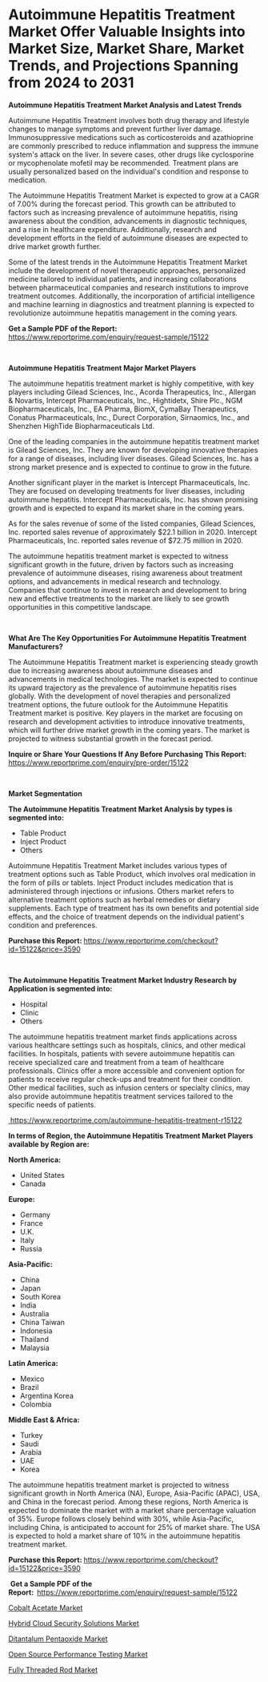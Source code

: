<p><h1>Autoimmune Hepatitis Treatment Market Offer Valuable Insights into Market Size, Market Share, Market Trends, and Projections Spanning from 2024 to 2031</h1></p><p><strong>Autoimmune Hepatitis Treatment Market Analysis and Latest Trends</strong></p>
<p><p>Autoimmune Hepatitis Treatment involves both drug therapy and lifestyle changes to manage symptoms and prevent further liver damage. Immunosuppressive medications such as corticosteroids and azathioprine are commonly prescribed to reduce inflammation and suppress the immune system's attack on the liver. In severe cases, other drugs like cyclosporine or mycophenolate mofetil may be recommended. Treatment plans are usually personalized based on the individual's condition and response to medication.</p><p>The Autoimmune Hepatitis Treatment Market is expected to grow at a CAGR of 7.00% during the forecast period. This growth can be attributed to factors such as increasing prevalence of autoimmune hepatitis, rising awareness about the condition, advancements in diagnostic techniques, and a rise in healthcare expenditure. Additionally, research and development efforts in the field of autoimmune diseases are expected to drive market growth further.</p><p>Some of the latest trends in the Autoimmune Hepatitis Treatment Market include the development of novel therapeutic approaches, personalized medicine tailored to individual patients, and increasing collaborations between pharmaceutical companies and research institutions to improve treatment outcomes. Additionally, the incorporation of artificial intelligence and machine learning in diagnostics and treatment planning is expected to revolutionize autoimmune hepatitis management in the coming years.</p></p>
<p><strong>Get a Sample PDF of the Report:&nbsp;</strong> <a href="https://www.reportprime.com/enquiry/request-sample/15122">https://www.reportprime.com/enquiry/request-sample/15122</a></p>
<p>&nbsp;</p>
<p><strong>Autoimmune Hepatitis Treatment Major Market Players</strong></p>
<p><p>The autoimmune hepatitis treatment market is highly competitive, with key players including Gilead Sciences, Inc., Acorda Therapeutics, Inc., Allergan & Novartis, Intercept Pharmaceuticals, Inc., Hightidetx, Shire Plc., NGM Biopharmaceuticals, Inc., EA Pharma, BiomX, CymaBay Therapeutics, Conatus Pharmaceuticals, Inc., Durect Corporation, Sirnaomics, Inc., and Shenzhen HighTide Biopharmaceuticals Ltd.</p><p>One of the leading companies in the autoimmune hepatitis treatment market is Gilead Sciences, Inc. They are known for developing innovative therapies for a range of diseases, including liver diseases. Gilead Sciences, Inc. has a strong market presence and is expected to continue to grow in the future.</p><p>Another significant player in the market is Intercept Pharmaceuticals, Inc. They are focused on developing treatments for liver diseases, including autoimmune hepatitis. Intercept Pharmaceuticals, Inc. has shown promising growth and is expected to expand its market share in the coming years.</p><p>As for the sales revenue of some of the listed companies, Gilead Sciences, Inc. reported sales revenue of approximately $22.1 billion in 2020. Intercept Pharmaceuticals, Inc. reported sales revenue of $72.75 million in 2020.</p><p>The autoimmune hepatitis treatment market is expected to witness significant growth in the future, driven by factors such as increasing prevalence of autoimmune diseases, rising awareness about treatment options, and advancements in medical research and technology. Companies that continue to invest in research and development to bring new and effective treatments to the market are likely to see growth opportunities in this competitive landscape.</p></p>
<p>&nbsp;</p>
<p><strong>What Are The Key Opportunities For Autoimmune Hepatitis Treatment Manufacturers?</strong></p>
<p><p>The Autoimmune Hepatitis Treatment market is experiencing steady growth due to increasing awareness about autoimmune diseases and advancements in medical technologies. The market is expected to continue its upward trajectory as the prevalence of autoimmune hepatitis rises globally. With the development of novel therapies and personalized treatment options, the future outlook for the Autoimmune Hepatitis Treatment market is positive. Key players in the market are focusing on research and development activities to introduce innovative treatments, which will further drive market growth in the coming years. The market is projected to witness substantial growth in the forecast period.</p></p>
<p><strong>Inquire or Share Your Questions If Any Before Purchasing This Report:</strong> <a href="https://www.reportprime.com/enquiry/pre-order/15122">https://www.reportprime.com/enquiry/pre-order/15122</a></p>
<p>&nbsp;</p>
<p><strong>Market Segmentation</strong></p>
<p><strong>The Autoimmune Hepatitis Treatment Market Analysis by types is segmented into:</strong></p>
<p><ul><li>Table Product</li><li>Inject Product</li><li>Others</li></ul></p>
<p><p>Autoimmune Hepatitis Treatment Market includes various types of treatment options such as Table Product, which involves oral medication in the form of pills or tablets. Inject Product includes medication that is administered through injections or infusions. Others market refers to alternative treatment options such as herbal remedies or dietary supplements. Each type of treatment has its own benefits and potential side effects, and the choice of treatment depends on the individual patient's condition and preferences.</p></p>
<p><strong>Purchase this Report:&nbsp;</strong><a href="https://www.reportprime.com/checkout?id=15122&price=3590">https://www.reportprime.com/checkout?id=15122&price=3590</a></p>
<p>&nbsp;</p>
<p><strong>The Autoimmune Hepatitis Treatment Market Industry Research by Application is segmented into:</strong></p>
<p><ul><li>Hospital</li><li>Clinic</li><li>Others</li></ul></p>
<p><p>The autoimmune hepatitis treatment market finds applications across various healthcare settings such as hospitals, clinics, and other medical facilities. In hospitals, patients with severe autoimmune hepatitis can receive specialized care and treatment from a team of healthcare professionals. Clinics offer a more accessible and convenient option for patients to receive regular check-ups and treatment for their condition. Other medical facilities, such as infusion centers or specialty clinics, may also provide autoimmune hepatitis treatment services tailored to the specific needs of patients.</p></p>
<p><a href="https://www.reportprime.com/autoimmune-hepatitis-treatment-r15122">&nbsp;https://www.reportprime.com/autoimmune-hepatitis-treatment-r15122</a></p>
<p><strong>In terms of Region, the Autoimmune Hepatitis Treatment Market Players available by Region are:</strong></p>
<p>
    <p> <strong> North America: </strong>
        <ul>
            <li>United States</li>
            <li>Canada</li>
        </ul>
        </p> 
    <p> <strong> Europe: </strong>
        <ul>
            <li>Germany</li>
            <li>France</li>
            <li>U.K.</li>
            <li>Italy</li>
            <li>Russia</li>
        </ul>
        </p> 
    <p> <strong> Asia-Pacific: </strong>
        <ul>
            <li>China</li>
            <li>Japan</li>
            <li>South Korea</li>
            <li>India</li>
            <li>Australia</li>
            <li>China Taiwan</li>
            <li>Indonesia</li>
            <li>Thailand</li>
            <li>Malaysia</li>
        </ul>
        </p> 
    <p> <strong> Latin America: </strong>
        <ul>
            <li>Mexico</li>
            <li>Brazil</li>
            <li>Argentina Korea</li>
            <li>Colombia</li>
        </ul>
        </p> 
    <p> <strong> Middle East & Africa: </strong>
        <ul>
            <li>Turkey</li>
            <li>Saudi</li>
            <li>Arabia</li>
            <li>UAE</li>
            <li>Korea</li>
        </ul>
    </p>
    </p>
<p><p>The autoimmune hepatitis treatment market is projected to witness significant growth in North America (NA), Europe, Asia-Pacific (APAC), USA, and China in the forecast period. Among these regions, North America is expected to dominate the market with a market share percentage valuation of 35%. Europe follows closely behind with 30%, while Asia-Pacific, including China, is anticipated to account for 25% of market share. The USA is expected to hold a market share of 10% in the autoimmune hepatitis treatment market.</p></p>
<p><strong>Purchase this Report: </strong><a href="https://www.reportprime.com/checkout?id=15122&price=3590">https://www.reportprime.com/checkout?id=15122&price=3590</a></p>
<p>&nbsp;<strong>Get a Sample PDF of the Report:&nbsp;&nbsp;</strong><a href="https://www.reportprime.com/enquiry/request-sample/15122">https://www.reportprime.com/enquiry/request-sample/15122</a></p>
<p><strong></strong></p>
<p><p><a href="https://issuu.com/reportprime-2/docs/cobalt-acetate-market-size-2030.pptx">Cobalt Acetate Market</a></p><p><a href="https://github.com/gamblestampleyjenny50m5sl6/Market-Research-Report-List-2/blob/main/hybrid-cloud-security-solutions-market.md">Hybrid Cloud Security Solutions Market</a></p><p><a href="https://www.linkedin.com/pulse/ditantalum-pentaoxide-market-size-trends-growth-outlook-ckqre?trackingId=L%2B7rhVGt%2FlPEHjn5%2FQefHA%3D%3D">Ditantalum Pentaoxide Market</a></p><p><a href="https://github.com/wwwkeltoum/Market-Research-Report-List-2/blob/main/open-source-performance-testing-market.md">Open Source Performance Testing Market</a></p><p><a href="https://issuu.com/reportprime-2/docs/fully-threaded-rod-market-size-2030.pptx">Fully Threaded Rod Market</a></p></p>
